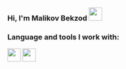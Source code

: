 ### Hi, I'm Malikov Bekzod <img src="https://media.giphy.com/media/hvRJCLFzcasrR4ia7z/giphy.gif" width="30" >
### Language and tools I work with:
<code><img src="https://assets.stickpng.com/images/5847f5bdcef1014c0b5e489c.png" width="30"></code>
<code><img src="https://w7.pngwing.com/pngs/201/90/png-transparent-logo-html-html5.png" width="30"></code>

